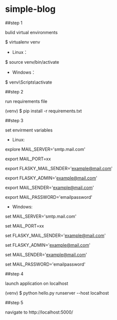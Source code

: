 # simple-blog

##step 1

bulid virtual environments

$ virtualenv venv

* Linux：

$ source venv/bin/activate

* Windows：

$ venv\Scripts\activate

##step 2

run requirements file

(venv) $ pip install -r requirements.txt

##step 3

set envirment variables

* Linux:

explore MAIL_SERVER='smtp.mail.com' 

export MAIL_PORT=xx

export FLASKY_MAIL_SENDER='example@mail.com'

export FLASKY_ADMIN='example@mail.com'

export MAIL_SENDER='example@mail.com'

export MAIL_PASSWORD='emailpassword'

* Windows:

set MAIL_SERVER='smtp.mail.com'

set MAIL_PORT=xx

set FLASKY_MAIL_SENDER='example@mail.com'

set FLASKY_ADMIN='example@mail.com'

set MAIL_SENDER='example@mail.com'

set MAIL_PASSWORD='emailpassword'

##step 4

launch application on localhost

(venv) $ python hello.py runserver --host localhost

##step 5

navigate to  http://localhost:5000/
